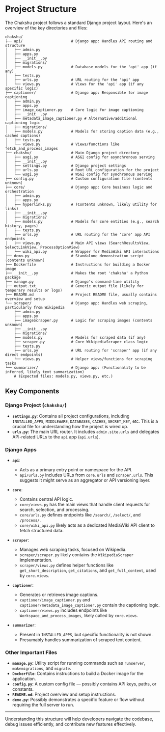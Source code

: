# Project Structure

The Chakshu project follows a standard Django project layout. Here's an overview of the key directories and files:

```
chakshu/
├── api/                      # Django app: Handles API routing and structure
│   ├── admin.py
│   ├── apps.py
│   ├── __init__.py
│   ├── migrations/
│   ├── models.py             # Database models for the 'api' app (if any)
│   ├── tests.py
│   ├── urls.py               # URL routing for the 'api' app
│   └── views.py              # Views for the 'api' app (if any specific logic)
├── captioner/                # Django app: Responsible for image captioning
│   ├── admin.py
│   ├── apps.py
│   ├── image_captioner.py    # Core logic for image captioning
│   ├── __init__.py
│   ├── metadata_image_captioner.py # Alternative/additional captioning logic
│   ├── migrations/
│   ├── models.py             # Models for storing caption data (e.g., cached captions)
│   ├── tests.py
│   └── views.py              # Views/functions like fetch_and_process_images
├── chakshu/                  # Main Django project directory
│   ├── asgi.py               # ASGI config for asynchronous serving
│   ├── __init__.py
│   ├── settings.py           # Django project settings
│   ├── urls.py               # Root URL configuration for the project
│   └── wsgi.py               # WSGI config for synchronous serving
├── config.py                 # Custom configuration file (contents unknown)
├── core/                     # Django app: Core business logic and orchestration
│   ├── admin.py
│   ├── apps.py
│   ├── hyperlinks.py         # (Contents unknown, likely utility for links)
│   ├── __init__.py
│   ├── migrations/
│   ├── models.py             # Models for core entities (e.g., search history, pages)
│   ├── tests.py
│   ├── urls.py               # URL routing for the 'core' app API endpoints
│   ├── views.py              # Main API views (SearchResultsView, SelectLinkView, ProcessOptionView)
│   └── wiki_api.py           # Wrapper for MediaWiki API interactions
├── demo.py                   # Standalone demonstration script (contents unknown)
├── Dockerfile                # Instructions for building a Docker image
├── __init__.py               # Makes the root 'chakshu' a Python package
├── manage.py                 # Django's command-line utility
├── output.txt                # Generic output file (likely for temporary results or logs)
├── README.md                 # Project README file, usually contains overview and setup
└── scraper/                  # Django app: Handles web scraping, particularly from Wikipedia
    ├── admin.py
    ├── apps.py
    ├── imageScrapper.py      # Logic for scraping images (contents unknown)
    ├── __init__.py
    ├── migrations/
    ├── models.py             # Models for scraped data (if any)
    ├── scraper.py            # Core WikipediaScraper class logic
    ├── tests.py
    ├── urls.py               # URL routing for 'scraper' app (if any direct endpoints)
    └── views.py              # Helper views/functions for scraping tasks
└── summarizer/               # Django app: (Functionality to be inferred, likely text summarization)
    # (Expected files: models.py, views.py, etc.)
```

## Key Components

### Django Project (`chakshu/`)

- **`settings.py`**: Contains all project configurations, including `INSTALLED_APPS`, `MIDDLEWARE`, `DATABASES`, `CACHES`, `SECRET_KEY`, etc. This is a crucial file for understanding how the project is wired up.
- **`urls.py`**: The main URL router. It includes `admin.site.urls` and delegates API-related URLs to the `api` app (`api.urls`).

### Django Apps

- **`api`**:
  - Acts as a primary entry point or namespace for the API.
  - `api/urls.py` includes URLs from `core.urls` and `scraper.urls`. This suggests it might serve as an aggregator or API versioning layer.

- **`core`**:
  - Contains central API logic.
  - `core/views.py` has the main views that handle client requests for search, selection, and processing.
  - `core/urls.py` defines endpoints like `/search/`, `/select/`, and `/process/`.
  - `core/wiki_api.py` likely acts as a dedicated MediaWiki API client to fetch structured data.

- **`scraper`**:
  - Manages web scraping tasks, focused on Wikipedia.
  - `scraper/scraper.py` likely contains the `WikipediaScraper` implementation.
  - `scraper/views.py` defines helper functions like `get_short_description`, `get_citations`, and `get_full_content`, used by `core.views`.

- **`captioner`**:
  - Generates or retrieves image captions.
  - `captioner/image_captioner.py` and `captioner/metadata_image_captioner.py` contain the captioning logic.
  - `captioner/views.py` includes endpoints like `Workspace_and_process_images`, likely called by `core.views`.

- **`summarizer`**:
  - Present in `INSTALLED_APPS`, but specific functionality is not shown.
  - Presumably handles summarization of scraped text content.

### Other Important Files

- **`manage.py`**: Utility script for running commands such as `runserver`, `makemigrations`, and `migrate`.
- **`Dockerfile`**: Contains instructions to build a Docker image for the application.
- **`config.py`**: A custom config file — possibly contains API keys, paths, or constants.
- **`README.md`**: Project overview and setup instructions.
- **`demo.py`**: Possibly demonstrates a specific feature or flow without requiring the full server to run.

---

Understanding this structure will help developers navigate the codebase, debug issues efficiently, and contribute new features effectively.
